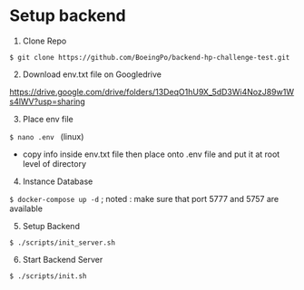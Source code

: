 
# Setup backend

1. Clone Repo

```$ git clone https://github.com/BoeingPo/backend-hp-challenge-test.git```

2. Download env.txt file on Googledrive

https://drive.google.com/drive/folders/13DeqO1hU9X_5dD3Wi4NozJ89w1Ws4lWV?usp=sharing

3. Place env file

```$ nano .env ``` (linux)
- copy info inside env.txt file then place onto .env file and put it at root level of directory

4. Instance Database

```$ docker-compose up -d``` 
; noted : make sure that port 5777 and 5757 are available

5. Setup Backend

```$ ./scripts/init_server.sh```

6. Start Backend Server

```$ ./scripts/init.sh```
